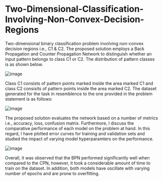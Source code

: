 # Two-Dimensional-Classification-Involving-Non-Convex-Decision-Regions
Two-dimensional binary classification problem involving non-convex decision regions i.e., C1 &amp; C2. 
The proposed solution employs a Back Propagation and Counter Propagation Network to distinguish whether an input pattern belongs to class C1 or C2.
The distribution of pattern classes is as shown below.

![image](https://user-images.githubusercontent.com/97694796/219873717-c88e9656-69f4-4fad-8f7f-6b56b777dbd7.png)

Class C1 consists of pattern points marked inside the area marked C1 and class C2 consisits of pattern points inside the area marked C2.
The dataset generated for the task in resemblence to the one provided in the problem statement is as follows:

![image](https://user-images.githubusercontent.com/97694796/223731272-454b83ff-68ab-4fb8-81a9-f09ae8c4ad15.png)

The proposed solution evaluates the network based on a number of metrics i.e., accuracy, loss, confusion matrix. Furthermore, I discuss the comparative performance of each model on the problem at hand.
In this regard, I have plotted error curves for training and validation sets and studied the impact of varying model hyperparamters on the performance.

![image](https://user-images.githubusercontent.com/97694796/223730630-8fc399d7-8101-4315-b3f2-57a65bb306aa.png)

Overall, it was observed that the BPN performed significantly well when compared to the CPN, however, it took a considerable amount of time to train on the dataset. In addition, both models have oscillate with varying number of epochs and are prone to overfitting.
